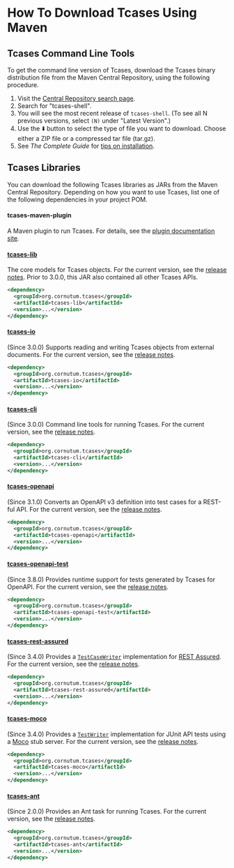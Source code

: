 # How To Download Tcases Using Maven #

## Tcases Command Line Tools

To get the command line version of Tcases, download the Tcases binary distribution file from the Maven Central Repository, using the following procedure.

  1. Visit the [Central Repository search page](https://search.maven.org/search?q=tcases-shell).
  1. Search for "tcases-shell".
  1. You will see the most recent release of `tcases-shell`. (To see all N previous versions, select `(N)` under "Latest Version".)
  1. Use the :arrow_down: button to select the type of file you want to download. Choose either a ZIP file or a compressed tar file (tar.gz).
  1. See *The Complete Guide* for [tips on installation](http://www.cornutum.org/tcases/docs/Tcases-Guide.htm#install).


## Tcases Libraries

You can download the following Tcases libraries as JARs from the Maven Central Repository. Depending on how you want to use Tcases, list one
of the following dependencies in your project POM.

#### tcases-maven-plugin
A Maven plugin to run Tcases. For details, see the [plugin documentation site](http://www.cornutum.org/tcases/docs/tcases-maven-plugin/).

#### [tcases-lib](https://search.maven.org/search?q=g:org.cornutum.tcases%20AND%20a:tcases-lib)
The core models for Tcases objects. For the current version, see the [release notes](ReleaseNotes.md). Prior to 3.0.0, this JAR also contained all other Tcases APIs.

```xml
<dependency>
  <groupId>org.cornutum.tcases</groupId>
  <artifactId>tcases-lib</artifactId>
  <version>...</version>
</dependency>
```

#### [tcases-io](https://search.maven.org/search?q=g:org.cornutum.tcases%20AND%20a:tcases-io)
(Since 3.0.0) Supports reading and writing Tcases objects from external documents. For the current version, see the [release notes](ReleaseNotes.md).

```xml
<dependency>
  <groupId>org.cornutum.tcases</groupId>
  <artifactId>tcases-io</artifactId>
  <version>...</version>
</dependency>
```

#### [tcases-cli](https://search.maven.org/search?q=g:org.cornutum.tcases%20AND%20a:tcases-cli)
(Since 3.0.0) Command line tools for running Tcases. For the current version, see the [release notes](ReleaseNotes.md).

```xml
<dependency>
  <groupId>org.cornutum.tcases</groupId>
  <artifactId>tcases-cli</artifactId>
  <version>...</version>
</dependency>
```

#### [tcases-openapi](https://search.maven.org/search?q=g:org.cornutum.tcases%20AND%20a:tcases-openapi)
(Since 3.1.0) Converts an OpenAPI v3 definition into test cases for a REST-ful API. For the current version, see the [release notes](ReleaseNotes.md).

```xml
<dependency>
  <groupId>org.cornutum.tcases</groupId>
  <artifactId>tcases-openapi</artifactId>
  <version>...</version>
</dependency>
```

#### [tcases-openapi-test](https://search.maven.org/search?q=g:org.cornutum.tcases%20AND%20a:tcases-openapi-test)
(Since 3.8.0) Provides runtime support for tests generated by Tcases for OpenAPI. For the current version, see the [release notes](ReleaseNotes.md).

```xml
<dependency>
  <groupId>org.cornutum.tcases</groupId>
  <artifactId>tcases-openapi-test</artifactId>
  <version>...</version>
</dependency>
```

#### [tcases-rest-assured](https://search.maven.org/search?q=g:org.cornutum.tcases%20AND%20a:tcases-rest-assured)
(Since 3.4.0) Provides a [`TestCaseWriter`](http://www.cornutum.org/tcases/docs/api/org/cornutum/tcases/openapi/restassured/RestAssuredTestCaseWriter.html)
implementation for [REST Assured](https://github.com/rest-assured/rest-assured).
For the current version, see the [release notes](ReleaseNotes.md).

```xml
<dependency>
  <groupId>org.cornutum.tcases</groupId>
  <artifactId>tcases-rest-assured</artifactId>
  <version>...</version>
</dependency>
```

#### [tcases-moco](https://search.maven.org/search?q=g:org.cornutum.tcases%20AND%20a:tcases-moco)
(Since 3.4.0) Provides a [`TestWriter`](http://www.cornutum.org/tcases/docs/api/org/cornutum/tcases/openapi/moco/MocoServerTestWriter.html)
implementation for JUnit API tests using a [Moco](https://github.com/dreamhead/moco) stub server.
For the current version, see the [release notes](ReleaseNotes.md).

```xml
<dependency>
  <groupId>org.cornutum.tcases</groupId>
  <artifactId>tcases-moco</artifactId>
  <version>...</version>
</dependency>
```

#### [tcases-ant](https://search.maven.org/search?q=g:org.cornutum.tcases%20AND%20a:tcases-ant)
(Since 2.0.0) Provides an Ant task for running Tcases. For the current version, see the [release notes](ReleaseNotes.md).

```xml
<dependency>
  <groupId>org.cornutum.tcases</groupId>
  <artifactId>tcases-ant</artifactId>
  <version>...</version>
</dependency>
```
